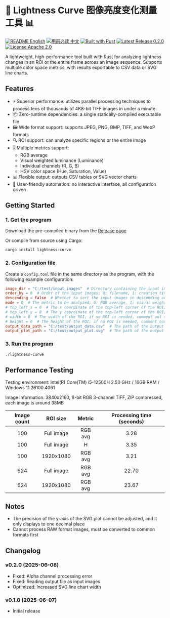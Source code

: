 # 📸 Lightness Curve 图像亮度变化测量工具 📊

[![README English](https://img.shields.io/badge/README-English-blue)](https://github.com/GarthTB/lightness-curve/blob/master/README_en.md)
[![用前必读 中文](https://img.shields.io/badge/用前必读-中文-red)](https://github.com/GarthTB/lightness-curve/blob/master/README.md)
[![Built with Rust](https://img.shields.io/badge/Built%20with-Rust-brown)](https://www.rust-lang.org)
[![Latest Release 0.2.0](https://img.shields.io/badge/Latest%20Release-0.2.0-brightgreen)](https://github.com/GarthTB/lightness-curve/releases/latest)
[![License Apache 2.0](https://img.shields.io/badge/License-Apache%202.0-royalblue)](https://www.apache.org/licenses/LICENSE-2.0)

A lightweight, high-performance tool built with Rust for analyzing lightness changes in an ROI or the entire frame
across an image sequence. Supports multiple color space metrics, with results exportable to CSV data or SVG line charts.

## Features

- ⚡️ Superior performance: utilizes parallel processing techniques to process tens of thousands of 4K8-bit TIFF images
  in under a minute
- 📦 Zero-runtime dependencies: a single statically-compiled executable file
- 🖼️ Wide format support: supports JPEG, PNG, BMP, TIFF, and WebP formats
- 🔍 ROI support: can analyze specific regions or the entire image
- 🎚️ Multiple metrics support:
    - RGB average
    - Visual weighted luminance (Luminance)
    - Individual channels (R, G, B)
    - HSV color space (Hue, Saturation, Value)
- 📊 Flexible output: outputs CSV tables or SVG vector charts
- 🤖 User-friendly automation: no interactive interface, all configuration driven

## Getting Started

### 1. Get the program

Download the pre-compiled binary from the [Release page](https://github.com/GarthTB/lightness-curve/releases/latest)

Or compile from source using Cargo:

```bash
cargo install lightness-curve
```

### 2. Configuration file

Create a `config.toml` file in the same directory as the program, with the following example configuration:

```toml
image_dir = "C:/test/input_images"  # Directory containing the input images
order_by = 0  # Order of the input images; 0: filename, 1: creation time, 2: modification time
descending = false  # Whether to sort the input images in descending order
mode = 0  # The metric to be analyzed; 0: RGB average, 1: visual weighted luminance, 2: R, 3: G, 4: B, 5: H, 6: S, 7: V
# top_left_x = 0  # The x coordinate of the top-left corner of the ROI; if no ROI is needed, comment out this line
# top_left_y = 0  # The y coordinate of the top-left corner of the ROI; if no ROI is needed, comment out this line
# width = 0  # The width of the ROI; if no ROI is needed, comment out this line
# height = 0  # The height of the ROI; if no ROI is needed, comment out this line
output_data_path = "C:/test/output_data.csv"  # The path of the output data file; if no data file is needed, comment out this line
output_plot_path = "C:/test/output_plot.svg"  # The path of the output plot file; if no plot is needed, comment out this line
```

### 3. Run the program

```bash
./lightness-curve
```

## Performance Testing

Testing environment: Intel(R) Core(TM) i5-12500H 2.50 GHz / 16GB RAM / Windows 11 26100.4061

Image information: 3840x2160, 8-bit RGB 3-channel TIFF, ZIP compressed, each image is around 38MB

| Image count |  ROI size  | Metric  | Processing time (seconds) |
|:-----------:|:----------:|:-------:|:-------------------------:|
|     100     | Full image | RGB avg |           3.28            |
|     100     | Full image |    H    |           3.35            |
|     100     | 1920x1080  | RGB avg |           3.21            |
|     624     | Full image | RGB avg |           22.70           |
|     624     | 1920x1080  | RGB avg |           23.67           |

## Notes

- The precision of the y-axis of the SVG plot cannot be adjusted, and it only displays to one decimal place
- Cannot process RAW format images, must be converted to common formats first

## Changelog

### v0.2.0 (2025-06-08)

- Fixed: Alpha channel processing error
- Fixed: Reading output file as input images
- Optimized: Increased SVG line chart width

### v0.1.0 (2025-06-07)

- Initial release
